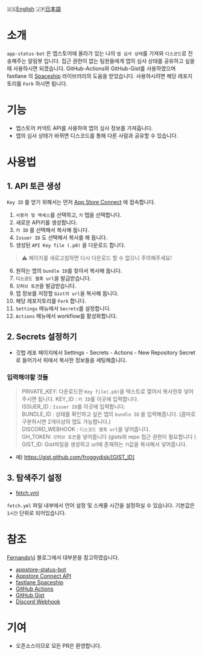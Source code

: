 🇺🇸[English](./README.md)
🇯🇵[日本語](./README-JAPANESE.md)

# 소개 
`app-status-bot` 은 앱스토어에 올라가 있는 나의 `앱 심사 상태`를 가져와 `디스코드`로 전송해주는 알림봇 입니다. 접근 권한이 없는 팀원들에게 앱의 심사 상태를 공유하고 싶을때 사용하시면 되겠습니다. GitHub-Actions와 GitHub-Gist를 사용하였으며 fastlane 의 [Spaceship](https://github.com/fastlane/fastlane/tree/master/spaceship) 라이브러리의 도움을 받았습니다. 사용하시려면 해당 레포지토리를 `Fork` 하시면 됩니다.  


# 기능
- 앱스토어 커넥트 API를 사용하여 앱의 심사 정보를 가져옵니다.
- 앱의 심사 상태가 바뀌면 디스코드를 통해 다른 사람과 공유할 수 있습니다.


# 사용법

## 1. API 토큰 생성 
`Key ID` 를 얻기 위해서는 먼저 [App Store Connect](https://appstoreconnect.apple.com/) 에 접속합니다.

1. `사용자 및 액세스`를 선택하고, `키` 탭을 선택합니다. 
2.  새로운 API키를 생성합니다.
3. `키 ID` 를 선택해서 복사해 둡니다.
4. `Issuer ID` 도 선택해서 복사를 해 둡니다.
5.  생성된 `API Key file (.p8)` 을 다운로드 합니다.
  > ⚠️ 페이지를 새로고침하면 다시 다운로드 할 수 없으니 주의해주세요! 
6. 원하는 앱의 `bundle ID`를 찾아서 복사해 둡니다.
7. `디스코드 웹훅 url`을 발급받습니다.
8. `깃허브 토큰`을 발급받습니다.
9. 앱 정보를 저장할 `Gist의 url`을 복사해 둡니다.
10. 해당 레포지토리를 `Fork` 합니다.
11. `Settings` 메뉴에서 `Secrets`를 설정합니다.
12. `Actions` 메뉴에서 workflow를 활성화합니다. 


## 2. Secrets 설정하기

- 깃헙 레포 페이지에서 Settings - Secrets - Actions - New Repository Secret 로 들어가서 위에서 복사한 정보들을 세팅해줍니다.

### 입력해야할 것들

> PRIVATE_KEY: 다운로드한 `Key file(.p8)`을 텍스트로 열어서 복사한후 넣어주시면 됩니다.
> KEY_ID : `키 ID`를 이곳에 입력합니다.  
> ISSUER_ID : `Issuer ID`를 이곳에 입력합니다.   
> BUNDLE_ID : 상태를 확인하고 싶은 앱의 `bundle ID` 을 입력해줍니다. (콤마로 구분하시면 2개이상의 앱도 가능합니다.)  
> DISCORD_WEBHOOK :  `디스코드 웹훅 url`을 넣어줍니다.  
> GH_TOKEN: `깃허브 토큰`을 넣어줍니다 (gists와 repo 접근 권한이 필요합니다 )  
> GIST_ID: Gist파일을 생성하고 url에 존재하는 `키`값을 복사해서 넣어줍니다.  
  - 예) https://gist.github.com/froggydisk/[GIST_ID]

## 3. 탐색주기 설정

- [fetch.yml](./.github/workflows/fetch.yml) 

`fetch.yml` 파일 내부에서 언어 설정 및 스케줄 시간을 설정하실 수 있습니다. 기본값은 `1시간` 단위로 되어있습니다.


# 참조

[Fernando](https://fernando.kr/ios/2020-11-08-ios-appstore-status-bot/)님 블로그에서 대부분을 참고하였습니다. 
- [appstore-status-bot](https://github.com/techinpark/appstore-status-bot)
- [Appstore Connect API](https://developer.apple.com/documentation/appstoreconnectapi)  
- [fastlane Spaceship](https://github.com/fastlane/fastlane/tree/master/spaceship)  
- [GitHub Actions](https://docs.github.com/en/actions)  
- [GitHub Gist](https://gist.github.com)  
- [Discord Webhook](https://support.discord.com/hc/en-us/articles/228383668-Intro-to-Webhooks)


# 기여
- 오픈소스이므로 모든 PR은 환영합니다.
